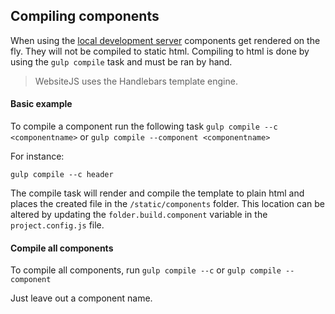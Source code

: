 ## Compiling components
When using the [local development server](./Frontend/readme/developmentserver.md) components get rendered on the fly. They will not be compiled to static html.
Compiling to html is done by using the ```gulp compile``` task and must be ran by hand.

 > WebsiteJS uses the Handlebars template engine.

#### Basic example
To compile a component run the following task
```gulp compile --c <componentname>``` or ```gulp compile --component <componentname>```

For instance:
```
gulp compile --c header
``` 
The compile task will render and compile the template to plain html and places the created file in the ```/static/components``` folder. This location can be altered by updating the ```folder.build.component``` variable in the ```project.config.js``` file.

#### Compile all components
To compile all components, run
```gulp compile --c``` or ```gulp compile --component```
 
Just leave out a component name.
 